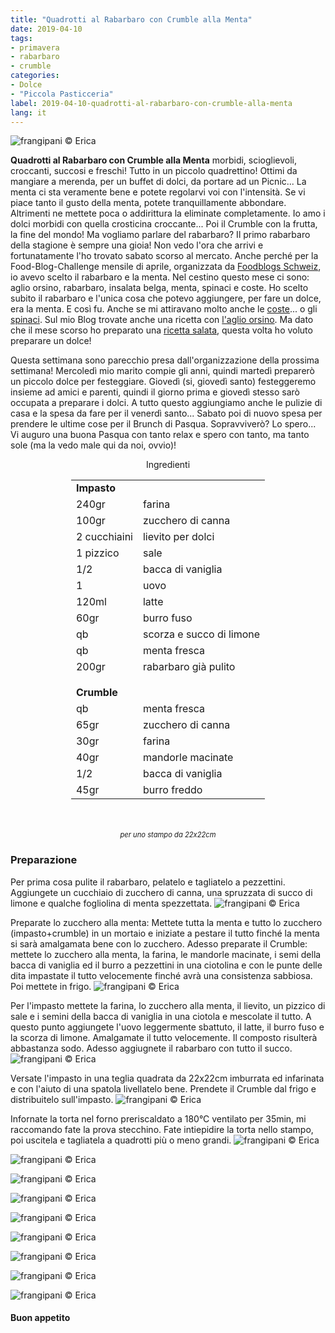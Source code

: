 ```yaml
---
title: "Quadrotti al Rabarbaro con Crumble alla Menta"
date: 2019-04-10
tags:
- primavera
- rabarbaro
- crumble
categories:
- Dolce
- "Piccola Pasticceria"
label: 2019-04-10-quadrotti-al-rabarbaro-con-crumble-alla-menta
lang: it
---
```

![](header.jpeg "frangipani © Erica")

**Quadrotti al Rabarbaro con Crumble alla Menta** morbidi, scioglievoli, croccanti, succosi e freschi! Tutto in un piccolo quadrettino! Ottimi da mangiare a merenda, per un buffet di dolci, da portare ad un Picnic... La menta ci sta veramente bene e potete regolarvi voi con l'intensità. Se vi piace tanto il gusto della menta, potete tranquillamente abbondare. Altrimenti ne mettete poca o addirittura la eliminate completamente. Io amo i dolci morbidi con quella crosticina croccante... Poi il Crumble con la frutta, la fine del mondo! Ma vogliamo parlare del rabarbaro? Il primo rabarbaro della stagione è sempre una gioia! Non vedo l'ora che arrivi e fortunatamente l'ho trovato sabato scorso al mercato. Anche perché per la Food-Blog-Challenge mensile di aprile, organizzata da <a href="https://www.foodblogs-schweiz.ch" target="_blank">Foodblogs Schweiz</a>, io avevo scelto il rabarbaro e la menta. Nel cestino questo mese ci sono: aglio orsino, rabarbaro, insalata belga, menta, spinaci e coste. Ho scelto subito il rabarbaro e l'unica cosa che potevo aggiungere, per fare un dolce, era la menta. E così fu. Anche se mi attiravano molto anche le <a href="https://frangipani.raiano.ch/2016-09-26-pan-brioche-farcito/" target="_blank">coste</a>... o gli <a href="https://frangipani.raiano.ch/2016-02-05-polpettone-di-pane-ripieno-con-spinaci-e-mozzarella/" target="_blank">spinaci</a>. Sul mio Blog trovate anche una ricetta con <a href="https://frangipani.raiano.ch/2015-04-05-agnellino-di-pane-ai-tre-pesti/" target="_blank">l'aglio orsino</a>. Ma dato che il mese scorso ho preparato una <a href="https://frangipani.raiano.ch/2019-03-18-muffin-salati-alle-carote-vegani-con-insalata-di-spinaci-mele-nocciole/" target="_blank">ricetta salata</a>, questa volta ho voluto preparare un dolce!

Questa settimana sono parecchio presa dall'organizzazione della prossima settimana! Mercoledì mio marito compie gli anni, quindi martedì preparerò un piccolo dolce per festeggiare. Giovedì (si, giovedì santo) festeggeremo insieme ad amici e parenti, quindi il giorno prima e giovedì stesso sarò occupata a preparare i dolci. A tutto questo aggiungiamo anche le pulizie di casa e la spesa da fare per il venerdì santo... Sabato poi di nuovo spesa per prendere le ultime cose per il Brunch di Pasqua. Sopravviverò? Lo spero... Vi auguro una buona Pasqua con tanto relax e spero con tanto, ma tanto sole (ma la vedo male qui da noi, ovvio)!

<div id="wrapper" style="text-align: center">
  <div id="yourdiv" style="display: inline-block;">
    <div class="ingredients" itemscope itemtype="http://schema.org/Recipe">
      <span itemprop="name" style="display:none;">Quadrotti al Rabarbaro con Crumble alla Menta</span>
      <span itemprop="recipeCategory" style="display:none;">Dolce</span>
      <img itemprop="image" style="display:none;" class="ignore-gallery-item" src="header.jpeg"/>
      <span itemprop="author" style="display:none;">Erica Raiano</span>
      <span itemprop="description" style="display:none;">Quadrotti al Rabarbaro con Crumble alla Menta morbidi, scioglievoli, croccanti, succosi e freschi! Tutto in un piccolo quadrettino!</span>
      <div class="ingredients-title">Ingredienti</div>
      <table>
        <tbody>
          <tr>          
            <td colspan="2"><b>Impasto</b></td>
          </tr>      
          <tr itemprop="recipeIngredient">
            <td>240gr</td>
            <td>farina</td>
          </tr>
          <tr itemprop="recipeIngredient">
            <td>100gr</td>
            <td>zucchero di canna</td>
          </tr>
          <tr itemprop="recipeIngredient">
            <td>2 cucchiaini</td>
            <td>lievito per dolci</td>
          </tr>
          <tr itemprop="recipeIngredient">
            <td>1 pizzico</td>
            <td>sale</td>
          </tr>
          <tr itemprop="recipeIngredient">
            <td>1/2</td>
            <td>bacca di vaniglia</td>
          </tr>
          <tr itemprop="recipeIngredient">
            <td>1</td>
            <td>uovo</td>
          </tr>
          <tr itemprop="recipeIngredient">
            <td>120ml</td>
            <td>latte</td>
          </tr>
          <tr itemprop="recipeIngredient">
            <td>60gr</td>
            <td>burro fuso</td>
          </tr>
          <tr itemprop="recipeIngredient">
            <td>qb</td>
            <td>scorza e succo di limone</td>
          </tr>
          <tr itemprop="recipeIngredient">
            <td>qb</td>
            <td>menta fresca</td>
          </tr>
          <tr itemprop="recipeIngredient">
            <td>200gr</td>
            <td>rabarbaro già pulito</td>
          </tr>
          <tr style="height: 15px;"></tr>
          <tr>          
            <td colspan="2"><b>Crumble</b></td>
          </tr>      
          <tr itemprop="recipeIngredient">
            <td>qb</td>
            <td>menta fresca</td>
          </tr>
          <tr itemprop="recipeIngredient">
            <td>65gr</td>
            <td>zucchero di canna</td>
          </tr>
          <tr itemprop="recipeIngredient">
            <td>30gr</td>
            <td>farina</td>
          </tr>
          <tr itemprop="recipeIngredient">
            <td>40gr</td>
            <td>mandorle macinate</td>
          </tr>
          <tr itemprop="recipeIngredient">
            <td>1/2</td>
            <td>bacca di vaniglia</td>
          </tr>
          <tr itemprop="recipeIngredient">
            <td>45gr</td>
            <td>burro freddo</td>
          </tr>
        </tbody>
      </table>
      <br></br>
      <i class="pull-right" style="font-size: 80%;">per uno stampo da 22x22cm</i>
    </div>
  </div>
</div>


<h3>
  <font color="grey">
    <i class="fa-solid fa-gears"></i>
  </font> Preparazione
</h3>

Per prima cosa pulite il rabarbaro, pelatelo e tagliatelo a pezzettini. Aggiungete un cucchiaio di zucchero di canna, una spruzzata di succo di limone e qualche fogliolina di menta spezzettata.
![](rabarbaro.jpeg "frangipani © Erica")

Preparate lo zucchero alla menta: Mettete tutta la menta e tutto lo zucchero (impasto+crumble) in un mortaio e iniziate a pestare il tutto finché la menta si sarà amalgamata bene con lo zucchero. Adesso preparate il Crumble: mettete lo zucchero alla menta, la farina, le mandorle macinate, i semi della bacca di vaniglia ed il burro a pezzettini in una ciotolina e con le punte delle dita impastate il tutto velocemente finché avrà una consistenza sabbiosa. Poi mettete in frigo.
![](crumble.jpeg "frangipani © Erica")

Per l'impasto mettete la farina, lo zucchero alla menta, il lievito, un pizzico di sale e i semini della bacca di vaniglia in una ciotola e mescolate il tutto. A questo punto aggiungete l'uovo leggermente sbattuto, il latte, il burro fuso e la scorza di limone. Amalgamate il tutto velocemente. Il composto risulterà abbastanza sodo. Adesso aggiugnete il rabarbaro con tutto il succo.
![](impasto.jpeg "frangipani © Erica")

Versate l'impasto in una teglia quadrata da 22x22cm imburrata ed infarinata e con l'aiuto di una spatola livellatelo bene. Prendete il Crumble dal frigo e distribuitelo sull'impasto.
![](teglia.jpeg "frangipani © Erica")

Infornate la torta nel forno preriscaldato a 180°C ventilato per 35min, mi raccomando fate la prova stecchino. Fate intiepidire la torta nello stampo, poi uscitela e tagliatela a quadrotti più o meno grandi.
![](risultato1.jpeg "frangipani © Erica")

![](risultato2.jpeg "frangipani © Erica")

![](risultato3.jpeg "frangipani © Erica")

![](risultato4.jpeg "frangipani © Erica")

![](risultato5.jpeg "frangipani © Erica")

![](risultato6.jpeg "frangipani © Erica")

![](risultato7.jpeg "frangipani © Erica")

![](risultato8.jpeg "frangipani © Erica")

![](risultato9.jpeg "frangipani © Erica")

<h4>Buon appetito
  <font color="red">
    <i class="fa-regular fa-face-smile"></i>
  </font>
</h4>